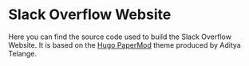 # Slack Overflow Website
Here you can find the source code used to build the Slack Overflow Website. It is based on the [Hugo PaperMod](https://github.com/adityatelange/hugo-PaperMod) theme produced by 
Aditya Telange.
